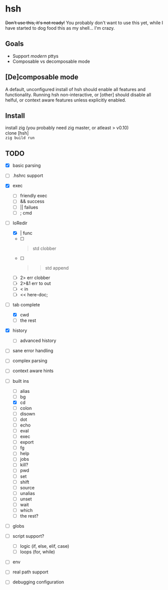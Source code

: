 # hsh
~~Don't use this, it's not ready!~~
You probably don't want to use this yet, while I have started to dog food this
as my shell... I'm crazy.

## Goals
 - Support *modern* pttys
 - Composable vs decomposable mode

## [De]composable mode
 A default, unconfigured install of hsh should enable all features and
 functionality. Running hsh non-interactive, or [other] should disable all
 helful, or context aware features unless explicitly enabled.

## Install
install zig (you probably need zig master, or atleast > v0.10)<br>
clone [hsh]<br>
`zig build run`<br>

## TODO
 - [x] basic parsing
 - [ ] .hshrc support
 - [x] exec
   - [ ] friendly exec
   - [ ] && success
   - [ ] || failues
   - [ ] ; cmd
 - [ ] IoRedir
   - [x] | func
   - [ ] > std clobber
   - [ ] >> std append
   - [ ] 2> err clobber
   - [ ] 2>&1 err to out
   - [ ] < in
   - [ ] << here-doc;
 - [ ] tab complete
   - [x] cwd
   - [ ] the rest
 - [x] history
   - [ ] advanced history
 - [ ] sane error handling
 - [ ] complex parsing
 - [ ] context aware hints
 - [ ] built ins
   - [ ] alias
   - [ ] bg
   - [x] cd
   - [ ] colon
   - [ ] disown
   - [ ] dot
   - [ ] echo
   - [ ] eval
   - [ ] exec
   - [ ] export
   - [ ] fg
   - [ ] help
   - [ ] jobs
   - [ ] kill?
   - [ ] pwd
   - [ ] set
   - [ ] shift
   - [ ] source
   - [ ] unalias
   - [ ] unset
   - [ ] wait
   - [ ] which
   - [ ] the rest?
 - [ ] globs
 - [ ] script support?
   - [ ] logic (if, else, elif, case)
   - [ ] loops (for, while)
 - [ ] env
 - [ ] real path support
 - [ ] debugging configuration

